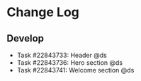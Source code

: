 Change Log
==========================

Develop
----------

* Task #22843733: Header @ds
* Task #22843736: Hero section @ds
* Task #22843741: Welcome section @ds